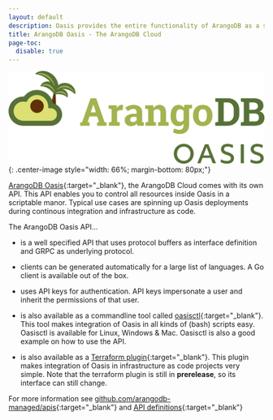 ```yaml
---
layout: default
description: Oasis provides the entire functionality of ArangoDB as a service, without the need to run or manage databases yourself.
title: ArangoDB Oasis - The ArangoDB Cloud
page-toc:
  disable: true
---
```

![ArangoDB Oasis Logo](../images/arangodb-oasis-logo-right.svg){: .center-image style="width: 66%; margin-bottom: 80px;"}

[ArangoDB Oasis](https://cloud.arangodb.com/){:target="_blank"},
the ArangoDB Cloud comes with its own API.
This API enables you to control all resources inside 
Oasis in a scriptable manor.
Typical use cases are spinning up Oasis deployments during continous integration and infrastructure as code.

The ArangoDB Oasis API...

- is a well specified API that uses protocol buffers as interface definition and GRPC as underlying protocol.

- clients can be generated automatically for a large list of languages. A Go client is available out of the box.

- uses API keys for authentication. API keys impersonate a user and inherit the permissions of that user.

- is also available as a commandline tool called [oasisctl](https://github.com/arangodb-managed/oasisctl/){:target="_blank"}. This tool makes integration of Oasis in all kinds of (bash) scripts easy. Oasisctl is available for Linux, Windows & Mac. Oasisctl is also a good example on how to use the API.

- is also available as a [Terraform plugin](https://github.com/arangodb-managed/terraform-provider-oasis/){:target="_blank"}. This plugin makes integration of Oasis in infrastructure as code projects very simple. Note that the terraform plugin is still in **prerelease**, so its interface can still change.

For more information see
[github.com/arangodb-managed/apis](https://github.com/arangodb-managed/apis/){:target="_blank"}
and
[API definitions](https://arangodb-managed.github.io/apis/index.html){:target="_blank"}
